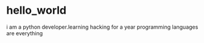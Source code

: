 # hello_world
i am a python developer.learning hacking for a year
programming languages are everything
